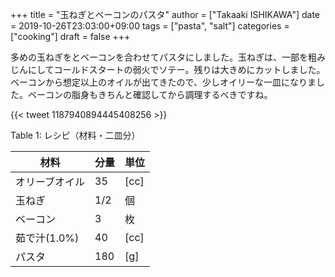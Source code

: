 +++
title = "玉ねぎとベーコンのパスタ"
author = ["Takaaki ISHIKAWA"]
date = 2019-10-26T23:03:00+09:00
tags = ["pasta", "salt"]
categories = ["cooking"]
draft = false
+++

多めの玉ねぎをとベーコンを合わせてパスタにしました。玉ねぎは、一部を粗みじんにしてコールドスタートの弱火でソテー。残りは大きめにカットしました。ベーコンから想定以上のオイルが出てきたので、少しオイリーな一皿になりました。ベーコンの脂身もきちんと確認してから調理するべきですね。

{{< tweet 1187940894445408256 >}}

<div class="table-caption">
  <span class="table-number">Table 1</span>:
  レシピ（材料・二皿分）
</div>

| 材料      | 分量 | 単位 |
|---------|----|----|
| オリーブオイル | 35  | [cc] |
| 玉ねぎ    | 1/2 | 個   |
| ベーコン  | 3   | 枚   |
| 茹で汁(1.0%) | 40  | [cc] |
| パスタ    | 180 | [g]  |
